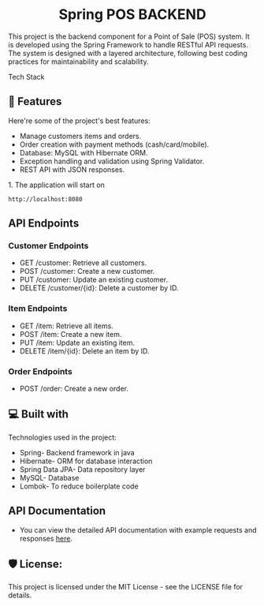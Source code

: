 
<h1 align="center" id="title">Spring POS BACKEND</h1>

<p id="description">This project is the backend component for a Point of Sale (POS) system. It is developed using the Spring Framework to handle RESTful API requests. The system is designed with a layered architecture, following best coding practices for maintainability and scalability.

Tech Stack</p>

  
  
<h2>🧐 Features</h2>

Here're some of the project's best features:

*   Manage customers items and orders.
*   Order creation with payment methods (cash/card/mobile).
*   Database: MySQL with Hibernate ORM.
*   Exception handling and validation using Spring Validator.
*   REST API with JSON responses.



<p>1. The application will start on</p>

```
http://localhost:8080
```

<h2>API Endpoints</h2> 

<h3>Customer Endpoints</h3>

  * GET /customer: Retrieve all customers.
  * POST /customer: Create a new customer.
  * PUT /customer: Update an existing customer.
  * DELETE /customer/{id}: Delete a customer by ID.

<h3>Item Endpoints</h3>

  * GET /item: Retrieve all items.
  * POST /item: Create a new item.
  * PUT /item: Update an existing item.
  * DELETE /item/{id}: Delete an item by ID.

<h3>Order Endpoints</h3>

  * POST /order: Create a new order.
  
<h2>💻 Built with</h2>

Technologies used in the project:

*   Spring- Backend framework in java
*   Hibernate- ORM for database interaction
*   Spring Data JPA- Data repository layer
*   MySQL- Database
*   Lombok- To reduce boilerplate code

<h2> API Documentation </h2>

* You can view the detailed API documentation with example requests and responses <a href="[https://documenter.getpostman.com/view/35384990/2sAXxQfCXa](https://www.postman.com/aviation-cosmologist-89591147/pos-backend-spring/documentation/tpvf13b/pos-backend)">here</a>.


<h2>🛡️ License:</h2>

This project is licensed under the MIT License - see the LICENSE file for details.
